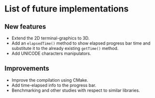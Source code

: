 # List of future implementations

## New features

- Extend the 2D terminal-graphics to 3D.
- Add an `elapsedTime()` method to show elapsed progress bar time and substitute it to the already existing  `getTime()` method.
- Add UNICODE characters manipulators.

## Improvements

- Improve the compilation using CMake.
- Add time-elapsed info to the progress bar.
- Benchmarking and other studies with respect to similar libraries.
